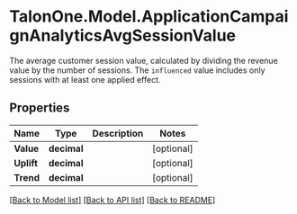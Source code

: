 # TalonOne.Model.ApplicationCampaignAnalyticsAvgSessionValue
The average customer session value, calculated by dividing the revenue value by the number of sessions. The `influenced` value includes only sessions with at least one applied effect.
## Properties

Name | Type | Description | Notes
------------ | ------------- | ------------- | -------------
**Value** | **decimal** |  | [optional] 
**Uplift** | **decimal** |  | [optional] 
**Trend** | **decimal** |  | [optional] 

[[Back to Model list]](../README.md#documentation-for-models) [[Back to API list]](../README.md#documentation-for-api-endpoints) [[Back to README]](../README.md)

